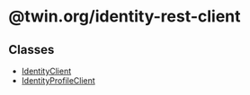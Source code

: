 # @twin.org/identity-rest-client

## Classes

- [IdentityClient](classes/IdentityClient.md)
- [IdentityProfileClient](classes/IdentityProfileClient.md)

